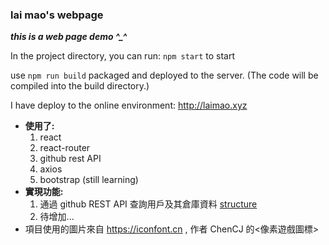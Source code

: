 ### lai mao's webpage
***this is a web page demo ^_^***

In the project directory, you can run:
`npm start` to start

use `npm run build` packaged and deployed to the server. (The code will be compiled into the build directory.)

I have deploy to the online environment: http://laimao.xyz 

* **使用了:**
  1. react
  2. react-router
  3. github rest API 
  4. axios
  5. bootstrap (still learning)
* **實現功能:**
  1. 通過 github REST API 查詢用戶及其倉庫資料 [structure](./structure-image.jpg)
  2. 待增加... 
* 項目使用的圖片來自 https://iconfont.cn , 作者 ChenCJ 的<像素遊戲圖標>

  